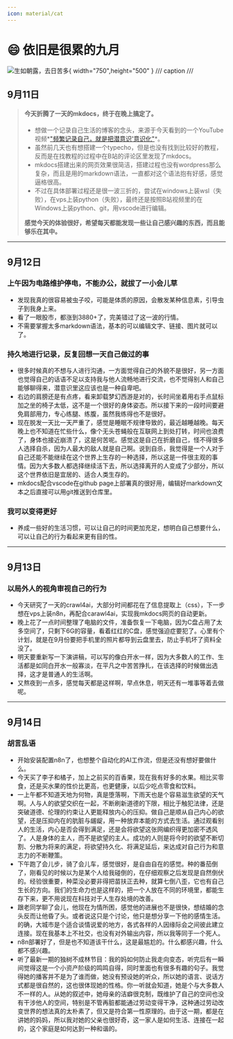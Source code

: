 ```yaml
---
icon: material/cat
---
```

# :smile: 依旧是很累的九月
![生如朝露，去日苦多](https://img5.qy0.ru/data/3146/08/0010.jpg){ width="750",height="500" }
/// caption
///

## 9月11日

> #### 今天折腾了一天的mkdocs，终于在晚上搞定了。
>
> - 想做一个记录自己生活的博客的念头，来源于今天看到的一个YouTube视频*["频繁记录自己，就是把潜意识'意识化"](https://www.youtube.com/watch?v=ZynkWPxV0hY&t=30s)*。
> - 虽然前几天也有想搭建一个typecho，但是也没有找到比较好的教程，反而是在找教程的过程中在B站的评论区里发现了mkdocs。
> - mkdocs搭建出来的网页效果很简洁，搭建过程也没有wordpress那么复杂，而且是用的markdown语法，一直都对这个语法抱有好感，感觉逼格很高。
> - 不过在具体部署过程还是很一波三折的，尝试在windows上装wsl（失败），在vps上装python（失败），最终还是按照B站视频里的在Windows上装python、git，用vscode进行编辑。
> 
> **感觉今天的体验很好，希望每天都能发现一些让自己感兴趣的东西，而且能够乐在其中。**

---

## 9月12日

### 上午因为电路维护停电，不能办公，就拔了一小会儿草
- 发现我真的很容易被虫子咬，可能是体质的原因，会散发某种信息素，引导虫子到我身上来。
- 看了一眼股市，都涨到3880+了，完美错过了这一波的行情。
- 不需要掌握太多markdown语法，基本的可以编辑文字、链接、图片就可以了。
### 持久地进行记录，反复回想一天自己做过的事
- 很多时候真的不想与人进行沟通，一方面觉得自己的外貌不是很好，另一方面也觉得自己的话语不足以支持我与他人流畅地进行交流，也不觉得别人和自己能够聊得来，潜意识里这应该也是一种自卑吧。
- 右边的肩膀还是有点疼，看来卸载梦幻西游是对的，长时间坐着用右手点鼠标加之坐的椅子太低，这不是一个很好的身体姿态。所以接下来的一段时间要避免肩部用力，专心练腿、练腹，虽然我练得也不是很好。
- 现在脱发一天比一天严重了，感觉是睡眠不规律导致的，最近越睡越晚。每天晚上也不知道在忙些什么，像个无头苍蝇般在互联网上到处打转，时间也浪费了，身体也接近崩溃了，这是何苦呢。感觉这是自己在折磨自己，怪不得很多人选择自杀，因为人最大的敌人就是自己啊。说到自杀，我觉得是一个人对于自己还能不能继续在这个世界上生存的一种选择，所以这是一件很主观的事情。因为大多数人都选择继续活下去，所以选择离开的人变成了少部分，所以这个世界依旧是宜居的、适合人类生存的。
- mkdocs配合vscode在github page上部署真的很好用，编辑好markdown文本之后直接可以用git推送到仓库里。
### 我可以变得更好
- 养成一些好的生活习惯，可以让自己的时间更加充足，想明白自己想要什么，可以让自己的行为看起来更有目的性。
  
---

## 9月13日

### 以局外人的视角审视自己的行为
- 今天研究了一天的crawl4ai，大部分时间都花在了信息提取上（css），下一步想在vps上装n8n，再配合carawl4ai，实现我mkdocs网页的自动更新。
- 晚上花了一点时间整理了电脑的文件，准备恢复一下电脑，因为C盘占用了太多空间了，只剩下6G的容量，看着红红的C盘，感觉强迫症要犯了。心里有个计划，就是在9月份要把手机里的照片都导到云盘里去，防止手机坏了资料全没了。
- 明天要重新写一下演讲稿，可以写的像白开水一样，因为大多数人的工作、生活都是如同白开水一般寡淡，在平凡之中苦苦挣扎，在该选择的时候做出选择，这才是普通人的生活啊。
- 又熬夜到一点多，感觉每天都是这样啊，早点休息，明天还有一堆事等着去做呢。

---

## 9月14日

### 胡言乱语
- 开始安装配置n8n了，也想整个自动化的AI工作流，但是还没有想好要做什么。
- 今天买了李子和橘子，加上之前买的百香果，现在我有好多的水果。相比买零食，还是买水果的性价比更高，也更健康，以后少吃点零食和饮料。
- 一上午都不知道天地为何物，真是堕落啊，下雨天也是个容易滋生欲望的天气啊。人与人的欲望交织在一起，不断刷新道德的下限，相比于触犯法律，还是突破道德、伦理的约束让人更能释放内心的压抑。做自己是顺从自己内心的欲望，还是压抑内在的肮脏与龌龊，用一种放弃本能的方式去生活。通过观看别人的生活，内心是否会得到满足，还是会将欲望这张网编织得更加密不透风了。人是身体的主人，而不是欲望的主人。成功的人则是将今时的欲望不断切割、分散为将来的满足，将欲望持久化、将满足延后，来达成对自己行为和意志力的不断鞭策。
- 下午跑了会儿步，骑了会儿车，感觉很好，是自由自在的感觉。种的番茄倒了，刚看见的时候以为是某个人给我碰倒的，在仔细观察之后发现是自然倒伏的。经验很重要，种菜没必要非得把苗扶正去种，就算七倒八歪，它也有自己生长的方向。我们的生命力也是这样的，把一个人放在不同的环境里，都能生存下来，更不用说现在科技对于人生存处境的改善。
- 跟老同学聊了会儿，他现在为情所困，感觉他的进展也不是很快，想结婚的念头反而让他昏了头。或者说这只是个讨论，他只是想分享一下他的感情生活。的确，大城市是个适合谈情说爱的地方，各式各样的人因缘际会之间彼此建立连接。现在我基本上不社交，也没有对外输出内容，所以我等同于一个死人。
- n8n部署好了，但是也不知道该干什么，这是最尴尬的。什么都感兴趣，什么都不感兴趣。
- 听了最新一期的独树不成林节目：我的妈如何防止我走向变态，听完后有一瞬间觉得这是一个小资产阶级的鸣鸣自得，同时里面也有很多有趣的句子。我觉得她的播客并不是为了谁而做，她没有预设她的听众，所以她的语言、说话方式都是很自然的，这也很体现她的性格。你一听就会知道，她是个与大多数人不一样的人。从她的叙述中，她母亲的洁癖很克制，既维护了自己的空间也没有干涉他人的空间，特别是不管再脏都能通过劳动变得干净，这种通过劳动改变世界的想法真的太朴素了，但又是符合第一性原理的。由于这一期，都是在讲她的妈妈，所以我对她的父亲也很好奇，这一家人是如何生活、连接在一起的，这个家庭是如何达到一种和谐的。

